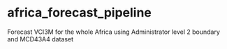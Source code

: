 # africa_forecast_pipeline
Forecast VCI3M for the whole Africa using Administrator level 2 boundary and MCD43A4 dataset
